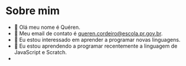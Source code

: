 # Sobre mim
- 👋 Olá meu nome é Quéren.
- 👀 Meu email de contato é queren.cordeiro@escola.pr.gov.br.
- 🌱 Eu estou interessado em aprender a programar novas linguagens.
- 💞️ Eu estou aprendendo a programar recentemente a linguagem de JavaScript e Scratch.
- 

<!---
querencosta/querencosta is a ✨ special ✨ repository because its `README.md` (this file) appears on your GitHub profile.
You can click the Preview link to take a look at your changes.
--->

